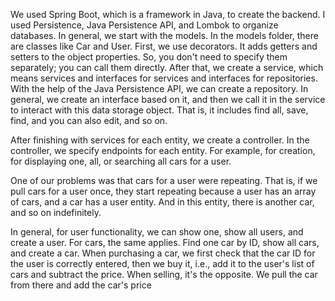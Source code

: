 We used Spring Boot, which is a framework in Java, to create the backend. I used Persistence, Java Persistence API, and Lombok to organize databases. In general, we start with the models. In the models folder, there are classes like Car and User.
First, we use decorators. It adds getters and setters to the object properties. So, you don't need to specify them separately; you can call them directly. 
After that, we create a service, which means services and interfaces for services and interfaces for repositories. With the help of the Java Persistence API, we can create a repository.
In general, we create an interface based on it, and then we call it in the service to interact with this data storage object. That is, it includes find all, save, find, and you can also edit, and so on.

After finishing with services for each entity, we create a controller. In the controller, we specify endpoints for each entity.
For example, for creation, for displaying one, all, or searching all cars for a user.

One of our problems was that cars for a user were repeating. That is, if we pull cars for a user once, they start repeating because a user has an array of cars, and a car has a user entity. And in this entity, 
there is another car, and so on indefinitely.

In general, for user functionality, we can show one, show all users, and create a user. For cars, the same applies. Find one car by ID, show all cars, and create a car. 
When purchasing a car, we first check that the car ID for the user is correctly entered, then we buy it, i.e., add it to the user's list of cars and subtract the price. 
When selling, it's the opposite. We pull the car from there and add the car's price
